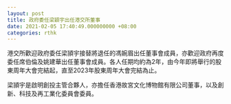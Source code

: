 ```yaml
---
layout: post
title: 政府委任梁穎宇出任港交所董事
date: 2021-02-05 17:40:49.000000000 +08:00
categories: rthk
---
```


港交所歡迎政府委任梁頴宇接替將退任的馮婉眉出任董事會成員，亦歡迎政府再度委任席伯倫及姚建華出任董事會成員。各人任期均約為2年，由今年即將舉行的股東周年大會完結起，直至2023年股東周年大會完結為止。

梁頴宇是啟明創投主管合夥人，亦擔任香港故宮文化博物館有限公司董事，以及創新、科技及再工業化委員會委員。

